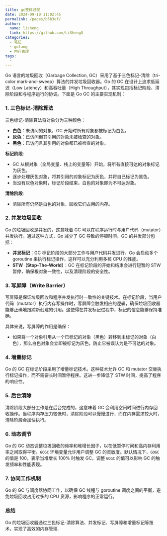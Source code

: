 ```yaml
---
title: gc整体过程
date: 2024-09-10 11:02:45
permalink: /pages/b5b3ef/
author: 
  name: lisheng
  link: https://github.com/LiShengG
categories: 
  - 笔记
  - golang
  - 内存管理
tags: 
  - 
---
```

Go 语言的垃圾回收（Garbage Collection, GC）采用了基于三色标记-清除（tri-color mark-and-sweep）算法的并发垃圾回收器。Go 的 GC 在设计上追求低延迟（Low Latency）和高吞吐量（High Throughput），其实现包括标记阶段、清除阶段和与程序运行的协调。下面是 Go GC 的主要实现机制：

### 1. **三色标记-清除算法**
   三色标记-清除算法将对象分为三种颜色：
   - **白色**：未访问的对象，GC 开始时所有对象都被标记为白色。
   - **灰色**：已访问但其引用的对象未被检查的对象。
   - **黑色**：已访问且其引用的对象都已被检查的对象。

   **标记阶段**:
   - GC 从根对象（全局变量、栈上的变量等）开始，将所有直接可达的对象标记为灰色。
   - 逐步处理灰色对象，将其引用的对象标记为灰色，并将自己标记为黑色。
   - 当没有灰色对象时，标记阶段结束，白色的对象即为不可达对象。

   **清除阶段**:
   - 清除所有仍然是白色的对象，回收它们占用的内存。

### 2. **并发垃圾回收**
   Go 的垃圾回收是并发的，这意味着 GC 可以在程序运行时与用户代码（mutator）并发执行。通过这种方式，Go 减少了 GC 导致的停顿时间。GC 的并发部分包括：

   - **并发标记**：GC 标记阶段的大部分工作与用户代码并发进行。Go 会启动多个 goroutine 来执行标记操作，这样可以充分利用多核 CPU 的性能。
   - **STW（Stop-The-World）**：GC 在标记阶段的开始和结束会进行短暂的 STW 暂停，确保根对象一致性，以及清理阶段的安全性。

### 3. **写屏障（Write Barrier）**
   写屏障是保证垃圾回收和程序并发执行时一致性的关键技术。在标记阶段，当用户代码（mutator）执行内存写操作时，写屏障会触发相应的逻辑，确保垃圾回收器能够正确地跟踪新创建的引用。这使得在并发标记过程中，标记的信息能够保持准确。

   具体来说，写屏障的作用是确保：
   - 如果将一个对象引用从一个已标记的对象（黑色）转移到未标记的对象（白色），那么白色对象会立即被标记为灰色，防止它被误认为是不可达的对象。

### 4. **增量标记**
   Go 的 GC 在标记阶段采用了增量标记技术。这种技术允许 GC 和 mutator 交替执行标记操作，而不需要长时间暂停程序。这进一步降低了 STW 时间，提高了程序的响应性。

### 5. **后台清除**
   清除阶段大部分工作是在后台完成的，这意味着 GC 会利用空闲时间进行内存回收操作。当程序内存压力较低时，清除阶段可以慢慢进行，而在内存需求较大时，清除阶段会加快执行。

### 6. **动态调节**
   Go 的 GC 动态调整垃圾回收的频率和堆增长因子，以在低暂停时间和高内存利用率之间取得平衡。`GOGC` 环境变量允许用户调整 GC 的灵敏度。默认情况下，`GOGC` 的值是 100，表示当堆增长 100% 时触发 GC。调整 `GOGC` 的值可以影响 GC 的触发频率和性能表现。

### 7. **协同工作机制**
   Go 的 GC 与调度器协同工作，以确保 GC 线程与 goroutine 调度之间的平衡，避免垃圾回收占用过多的 CPU 资源，影响程序的正常运行。

### **总结**
Go 的垃圾回收器通过三色标记-清除算法、并发标记、写屏障和增量标记等技术，实现了高效的内存管理.